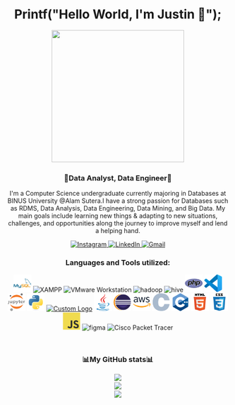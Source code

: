 <h1 align="center">Printf("Hello World, I'm Justin 👋");</h1>

<p align="center">
  <img src="https://github.com/user-attachments/assets/a6a038b8-22a7-46c4-9853-2fc9a36a2b0a" width="300" height="300"/>
</p>


<h3 align="center"> 🔎Data Analyst, Data Engineer🔧</h3>

<p align="center">I'm a Computer Science undergraduate currently majoring in Databases at BINUS University @Alam Sutera.I have a strong passion for Databases such as RDMS, Data Analysis, Data Engineering, Data Mining, and Big Data. My main goals include learning new things & adapting to new situations, challenges, and opportunities along the journey to improve myself and lend a helping hand. </p>

<p align="center">
  <a href="https://instagram.com/justinncl_" target="_blank">
    <img src="https://img.shields.io/badge/Instagram-%23E4405F.svg?&style=for-the-badge&logo=instagram&logoColor=white" alt="Instagram"/>
  </a>
  <a href="https://www.linkedin.com/in/justin-christopher-lim-9783762b6/" target="_blank">
    <img src="https://img.shields.io/badge/LinkedIn-%230077B5.svg?&style=for-the-badge&logo=linkedin&logoColor=white" alt="LinkedIn"/>
  </a>
  <a href="mailto:justinnn.chrislim@gmail.com" target="_blank">
    <img src="https://img.shields.io/badge/Gmail-D14836?style=for-the-badge&logo=gmail&logoColor=white" alt="Gmail"/>
  </a>
</p>

<h3 align="center">Languages and Tools utilized:</h3>
<div align="center"> 
  
<a href="https://www.mysql.com/" target="_blank" rel="noreferrer" style="text-decoration:none;"><img src="https://raw.githubusercontent.com/devicons/devicon/master/icons/mysql/mysql-original-wordmark.svg" alt="mysql" width="40" height="40"/></a>
<a href="https://www.apachefriends.org/index.html" target="_blank" rel="noreferrer" style="text-decoration:none;"><img src="https://www.apachefriends.org/images/xampp-logo-ac950edf.svg" alt="XAMPP" width="40" height="40"/></a>
<a href="https://www.vmware.com/products/workstation-pro.html" target="_blank" rel="noreferrer" style="text-decoration:none;"><img src="https://cdn.simpleicons.org/vmware/607078" alt="VMware Workstation" width="40" height="40"/></a>
<a href="https://hadoop.apache.org/" target="_blank" rel="noreferrer" style="text-decoration:none;"><img src="https://www.vectorlogo.zone/logos/apache_hadoop/apache_hadoop-icon.svg" alt="hadoop" width="40" height="40"/></a>
<a href="https://hive.apache.org/" target="_blank" rel="noreferrer" style="text-decoration:none;"><img src="https://www.vectorlogo.zone/logos/apache_hive/apache_hive-icon.svg" alt="hive" width="40" height="40"/></a>
<a href="https://www.php.net" target="_blank" rel="noreferrer" style="text-decoration:none;"><img src="https://raw.githubusercontent.com/devicons/devicon/master/icons/php/php-original.svg" alt="php" width="40" height="40"/></a>
<a href="https://code.visualstudio.com/" target="_blank" rel="noreferrer" style="text-decoration:none;"><img src="https://raw.githubusercontent.com/devicons/devicon/master/icons/vscode/vscode-original.svg" alt="Visual Studio Code" width="40" height="40"/></a>
<a href="https://jupyter.org/" target="_blank" rel="noreferrer" style="text-decoration:none;"><img src="https://raw.githubusercontent.com/devicons/devicon/master/icons/jupyter/jupyter-original-wordmark.svg" alt="Jupyter Notebook" width="40" height="40"/></a>
<a href="https://www.python.org" target="_blank" rel="noreferrer" style="text-decoration:none;"><img src="https://raw.githubusercontent.com/devicons/devicon/master/icons/python/python-original.svg" alt="python" width="40" height="40"/></a>
<a href="#" target="_blank" rel="noreferrer"><img src="https://encrypted-tbn0.gstatic.com/images?q=tbn:ANd9GcSdAx5hTJjeIWJA7pmVzHinb2xC_GDI7OqCjw&s" alt="Custom Logo" width="40" height="40"/></a>
<a href="https://www.java.com" target="_blank" rel="noreferrer" style="text-decoration:none;"><img src="https://raw.githubusercontent.com/devicons/devicon/master/icons/java/java-original.svg" alt="java" width="40" height="40"/></a>
<a href="https://www.eclipse.org/" target="_blank" rel="noreferrer" style="text-decoration:none;"><img src="https://raw.githubusercontent.com/devicons/devicon/master/icons/eclipse/eclipse-original.svg" alt="Eclipse IDE" width="40" height="40"/></a>
<a href="https://aws.amazon.com" target="_blank" rel="noreferrer" style="text-decoration:none;"><img src="https://raw.githubusercontent.com/devicons/devicon/master/icons/amazonwebservices/amazonwebservices-original-wordmark.svg" alt="aws" width="40" height="40"/></a>
<a href="https://www.cprogramming.com/" target="_blank" rel="noreferrer" style="text-decoration:none;"><img src="https://raw.githubusercontent.com/devicons/devicon/master/icons/c/c-original.svg" alt="c" width="40" height="40"/></a>
<a href="https://www.w3schools.com/cpp/" target="_blank" rel="noreferrer" style="text-decoration:none;"><img src="https://raw.githubusercontent.com/devicons/devicon/master/icons/cplusplus/cplusplus-original.svg" alt="cplusplus" width="40" height="40"/></a>
<a href="https://www.w3.org/html/" target="_blank" rel="noreferrer" style="text-decoration:none;"><img src="https://raw.githubusercontent.com/devicons/devicon/master/icons/html5/html5-original-wordmark.svg" alt="html5" width="40" height="40"/></a>
<a href="https://www.w3schools.com/css/" target="_blank" rel="noreferrer" style="text-decoration:none;"><img src="https://raw.githubusercontent.com/devicons/devicon/master/icons/css3/css3-original-wordmark.svg" alt="css3" width="40" height="40"/></a>
<a href="https://developer.mozilla.org/en-US/docs/Web/JavaScript" target="_blank" rel="noreferrer" style="text-decoration:none;"><img src="https://raw.githubusercontent.com/devicons/devicon/master/icons/javascript/javascript-original.svg" alt="javascript" width="40" height="40"/></a>
<a href="https://www.figma.com/" target="_blank" rel="noreferrer" style="text-decoration:none;"><img src="https://www.vectorlogo.zone/logos/figma/figma-icon.svg" alt="figma" width="40" height="40"/></a>
<a href="https://www.netacad.com/courses/packet-tracer" target="_blank" rel="noreferrer" style="text-decoration:none;"><img src="https://cdn.simpleicons.org/cisco/1BA0D7" alt="Cisco Packet Tracer" width="40" height="40"/></a>


</div>

<br>

<h3 align="center">📊My GitHub stats📊</h3>

<div align="center">

![](https://github-readme-stats.vercel.app/api?username=Justinncl&theme=default&hide_border=false&include_all_commits=false&count_private=false&hide_title=true)<br/>
![](https://nirzak-streak-stats.vercel.app/?user=Justinncl&theme=default&hide_border=false)<br/>
![](https://github-readme-stats.vercel.app/api/top-langs/?username=Justinncl&theme=default&hide_border=false&include_all_commits=false&count_private=false&layout=compact)

</div>

</div>
